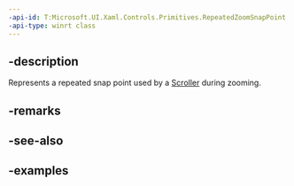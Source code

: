 ```yaml
---
-api-id: T:Microsoft.UI.Xaml.Controls.Primitives.RepeatedZoomSnapPoint
-api-type: winrt class
---
```


## -description

Represents a repeated snap point used by a [Scroller](scroller.md) during zooming.

## -remarks

## -see-also

## -examples

